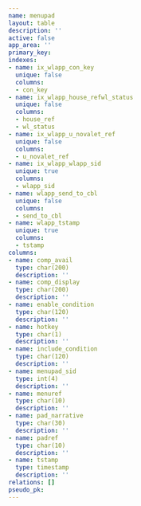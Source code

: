 ```yaml
---
name: menupad
layout: table
description: ''
active: false
app_area: ''
primary_key: 
indexes:
- name: ix_wlapp_con_key
  unique: false
  columns:
  - con_key
- name: ix_wlapp_house_refwl_status
  unique: false
  columns:
  - house_ref
  - wl_status
- name: ix_wlapp_u_novalet_ref
  unique: false
  columns:
  - u_novalet_ref
- name: ix_wlapp_wlapp_sid
  unique: true
  columns:
  - wlapp_sid
- name: wlapp_send_to_cbl
  unique: false
  columns:
  - send_to_cbl
- name: wlapp_tstamp
  unique: true
  columns:
  - tstamp
columns:
- name: comp_avail
  type: char(200)
  description: ''
- name: comp_display
  type: char(200)
  description: ''
- name: enable_condition
  type: char(120)
  description: ''
- name: hotkey
  type: char(1)
  description: ''
- name: include_condition
  type: char(120)
  description: ''
- name: menupad_sid
  type: int(4)
  description: ''
- name: menuref
  type: char(10)
  description: ''
- name: pad_narrative
  type: char(30)
  description: ''
- name: padref
  type: char(10)
  description: ''
- name: tstamp
  type: timestamp
  description: ''
relations: []
pseudo_pk: 
---
```


